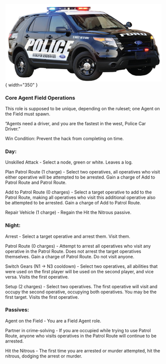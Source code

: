 ![policecardriver.png](Images/policecardriver.png){ width="350" }

### **Core Agent Field Operations**

This role is supposed to be unique, depending on the ruleset; one Agent on the Field must spawn.

“Agents need a driver, and you are the fastest in the west, Police Car Driver.”

Win Condition: Prevent the hack from completing on time.

### **Day:**

Unskilled Attack - Select a node, green or white. Leaves a log.

Plan Patrol Route (1 charge) - Select two operatives, all operatives who visit either operative will be attempted to be arrested. Gain a charge of Add to Patrol Route and Patrol Route.

Add to Patrol Route (0 charges) - Select a target operative to add to the Patrol Route, making all operatives who visit this additional operative also be attempted to be arrested. Gain a charge of Add to Patrol Route.

Repair Vehicle (1 charge) - Regain the Hit the Nitrous passive.

### **Night:**

Arrest - Select a target operative and arrest them. Visit them.

Patrol Route (0 charges) - Attempt to arrest all operatives who visit any operative in the Patrol Route. Does not arrest the target operatives themselves. Gain a charge of Patrol Route. Do not visit anyone.

Switch Gears (N1 -> N3 cooldown) - Select two operatives, all abilities that were used on the first player will be used on the second player, and vice versa. Visits the first operative.

Setup (2 charges) - Select two operatives. The first operative will visit and occupy the second operative, occupying both operatives. You may be the first target. Visits the first operative.

### **Passives:**

Agent on the Field - You are a Field Agent role.

Partner in crime-solving - If you are occupied while trying to use Patrol Route, anyone who visits operatives in the Patrol Route will continue to be arrested.

Hit the Nitrous - The first time you are arrested or murder attempted, hit the nitrous, dodging the arrest or murder.